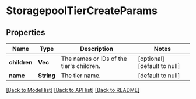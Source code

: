 # StoragepoolTierCreateParams

## Properties
Name | Type | Description | Notes
------------ | ------------- | ------------- | -------------
**children** | **Vec<String>** | The names or IDs of the tier&#39;s children. | [optional] [default to null]
**name** | **String** | The tier name. | [default to null]

[[Back to Model list]](../README.md#documentation-for-models) [[Back to API list]](../README.md#documentation-for-api-endpoints) [[Back to README]](../README.md)


